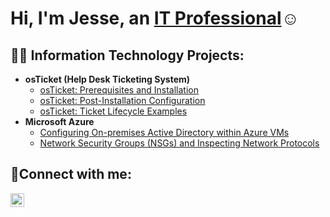 <h1>Hi, I'm Jesse, an <a href="https://linkedin.com/in/Jhubbard30">IT Professional</a>☺</h1>

<h2>👨‍💻 Information Technology Projects:</h2>

- <b>osTicket (Help Desk Ticketing System)</b>
  - [osTicket: Prerequisites and Installation](https://github.com/jhubbard30/osticket-prereqs)
  - [osTicket: Post-Installation Configuration](https://github.com/jhubbard30/post-install-config)
  - [osTicket: Ticket Lifecycle Examples](https://github.com/joshmadakorcc/ticket-lifecycle)
- <b>Microsoft Azure</b>
  - [Configuring On-premises Active Directory within Azure VMs](https://github.com/jhubbard30/configure-ad)
  - [Network Security Groups (NSGs) and Inspecting Network Protocols](https://github.com/jhubbard30/azure-network-protocols)

<h2>🤳Connect with me:</h2>

[<img align="left" alt="Jesse | LinkedIn" width="22px" src="https://cdn.jsdelivr.net/npm/simple-icons@v3/icons/linkedin.svg" />][linkedin]


[linkedin]: https://linkedin.com/in/Jhubbard30
